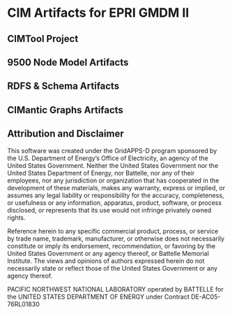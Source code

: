 # CIM Artifacts for EPRI GMDM II

## CIMTool Project


## 9500 Node Model Artifacts


## RDFS & Schema Artifacts


## CIMantic Graphs Artifacts



## Attribution and Disclaimer

This software was created under the GridAPPS-D program sponsored by the U.S. Department of Energy’s Office of Electricity, an agency of the United States Government. Neither the United States Government nor the United States Department of Energy, nor Battelle, nor any of their employees, nor any jurisdiction or organization that has cooperated in the development of these materials, makes any warranty, express or implied, or assumes any legal liability or responsibility for the accuracy, completeness, or usefulness or any information, apparatus, product, software, or process disclosed, or represents that its use would not infringe privately owned rights.

Reference herein to any specific commercial product, process, or service by trade name, trademark, manufacturer, or otherwise does not necessarily constitute or imply its endorsement, recommendation, or favoring by the United States Government or any agency thereof, or Battelle Memorial Institute. The views and opinions of authors expressed herein do not necessarily state or reflect those of the United States Government or any agency thereof.

PACIFIC NORTHWEST NATIONAL LABORATORY
operated by BATTELLE for the 
UNITED STATES DEPARTMENT OF ENERGY
under Contract DE-AC05-76RL01830